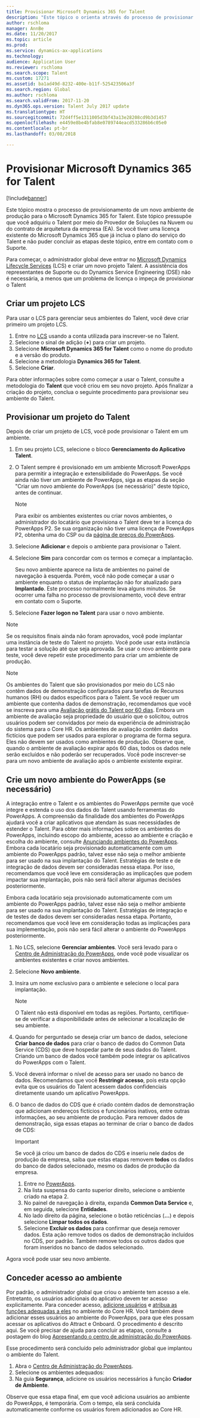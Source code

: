 ```yaml
---
title: Provisionar Microsoft Dynamics 365 for Talent
description: "Este tópico o orienta através do processo de provisionar um novo ambiente para Microsoft Dynamics 365 for Talent."
author: rschloma
manager: AnnBe
ms.date: 11/20/2017
ms.topic: article
ms.prod: 
ms.service: dynamics-ax-applications
ms.technology: 
audience: Application User
ms.reviewer: rschloma
ms.search.scope: Talent
ms.custom: 17271
ms.assetid: ba1ad49d-8232-400e-b11f-525423506a3f
ms.search.region: Global
ms.author: rschloma
ms.search.validFrom: 2017-11-20
ms.dyn365.ops.version: Talent July 2017 update
ms.translationtype: HT
ms.sourcegitcommit: 72d4ff5e1311005d3bf43a13e28208cd9b3d1457
ms.openlocfilehash: e4459e8be4bfab8e0789744eacd533286b6c05e0
ms.contentlocale: pt-br
ms.lasthandoff: 03/08/2018

---
```

# <a name="provision-microsoft-dynamics-365-for-talent"></a>Provisionar Microsoft Dynamics 365 for Talent

[!include[banner](includes/banner.md)]

Este tópico mostra o processo de provisionamento de um novo ambiente de produção para o Microsoft Dynamics 365 for Talent. Este tópico pressupõe que você adquiriu o Talent por meio do Provedor de Soluções na Nuvem ou do contrato de arquitetura da empresa (EA). Se você tiver uma licença existente do Microsoft Dynamics 365 que já inclua o plano do serviço do Talent e não puder concluir as etapas deste tópico, entre em contato com o Suporte.

Para começar, o administrador global deve entrar no [Microsoft Dynamics Lifecycle Services](http://lcs.dynamics.com) (LCS) e criar um novo projeto Talent. A assistência dos representantes de Suporte ou do Dynamics Service Engineering (DSE) não é necessária, a menos que um problema de licença o impeça de provisionar o Talent

## <a name="create-an-lcs-project"></a>Criar um projeto LCS
Para usar o LCS para gerenciar seus ambientes do Talent, você deve criar primeiro um projeto LCS.

1. Entre no [LCS](https://lcs.dynamics.com/Logon/Index) usando a conta utilizada para inscrever-se no Talent.
2. Selecione o sinal de adição (**+**) para criar um projeto.
3. Selecione **Microsoft Dynamics 365 for Talent** como o nome do produto e a versão do produto.
4. Selecione a metodologia **Dynamics 365 for Talent**.
5. Selecione **Criar**.

Para obter informações sobre como começar a usar o Talent, consulte a metodologia do **Talent** que você criou em seu novo projeto. Após finalizar a criação do projeto, conclua o seguinte procedimento para provisionar seu ambiente do Talent.

## <a name="provision-a-talent-project"></a>Provisionar um projeto do Talent
Depois de criar um projeto de LCS, você pode provisionar o Talent em um ambiente.

1. Em seu projeto LCS, selecione o bloco **Gerenciamento do Aplicativo Talent**.
2. O Talent sempre é provisionado em um ambiente Microsoft PowerApps para permitir a integração e extensibilidade do PowerApps. Se você ainda não tiver um ambiente de PowerApps, siga as etapas da seção "Criar um novo ambiente do PowerApps (se necessário)" deste tópico, antes de continuar.

    > [!NOTE]
    > Para exibir os ambientes existentes ou criar novos ambientes, o administrador do locatário que provisiona o Talent deve ter a licença do PowerApps P2. Se sua organização não tiver uma licença de PowerApps P2, obtenha uma do CSP ou da [página de preços do PowerApps](https://powerapps.microsoft.com/en-us/pricing/).

3. Selecione **Adicionar** e depois o ambiente para provisionar o Talent.
4. Selecione **Sim** para concordar com os termos e começar a implantação.

    Seu novo ambiente aparece na lista de ambientes no painel de navegação à esquerda. Porém, você não pode começar a usar o ambiente enquanto o status de implantação não for atualizado para **Implantado**. Este processo normalmente leva alguns minutos. Se ocorrer uma falha no processo de provisionamento, você deve entrar em contato com o Suporte.

6. Selecione **Fazer logon no Talent** para usar o novo ambiente.

> [!NOTE]
> Se os requisitos finais ainda não foram aprovados, você pode implantar uma instância de teste do Talent no projeto. Você pode usar esta instância para testar a solução até que seja aprovada. Se usar o novo ambiente para teste, você deve repetir este procedimento para criar um ambiente de produção.

> [!NOTE]
> Os ambientes do Talent que são provisionados por meio do LCS não contêm dados de demonstração configurados para tarefas de Recursos humanos (RH) ou dados específicos para o Talent. Se você requer um ambiente que contenha dados de demonstração, recomendamos que você se inscreva para uma [Avaliação grátis do Talent por 60 dias](https://dynamics.microsoft.com/en-us/talent/overview/). Embora um ambiente de avaliação seja propriedade do usuário que o solicitou, outros usuários podem ser convidados por meio da experiência de administração do sistema para o Core HR. Os ambientes de avaliação contêm dados fictícios que podem ser usados para explorar o programa de forma segura. Eles não devem ser usados como ambientes de produção. Observe que, quando o ambiente de avaliação expirar após 60 dias, todos os dados nele serão excluídos e não poderão ser recuperados. Você pode inscrever-se para um novo ambiente de avaliação após o ambiente existente expirar.

## <a name="create-a-new-powerapps-environment-if-required"></a>Crie um novo ambiente do PowerApps (se necessário)
A integração entre o Talent e os ambientes do PowerApps permite que você integre e estenda o uso dos dados do Talent usando ferramentas do PowerApps. A compreensão da finalidade dos ambientes do PowerApps ajudará você a criar aplicativos que atendam às suas necessidades de estender o Talent. Para obter mais informações sobre os ambientes do PowerApps, incluindo escopo do ambiente, acesso ao ambiente e criação e escolha do ambiente, consulte [Anunciando ambientes do PowerApps](https://powerapps.microsoft.com/en-us/blog/powerapps-environments/). Embora cada locatário seja provisionado automaticamente com um ambiente do PowerApps padrão, talvez esse não seja o melhor ambiente para ser usado na sua implantação do Talent. Estratégias de teste e de integração de dados devem ser consideradas nessa etapa. Por isso, recomendamos que você leve em consideração as implicações que podem impactar sua implantação, pois não será fácil alterar algumas decisões posteriormente. 

Embora cada locatário seja provisionado automaticamente com um ambiente do PowerApps padrão, talvez esse não seja o melhor ambiente para ser usado na sua implantação do Talent. Estratégias de integração e de testes de dados devem ser consideradas nessa etapa. Portanto, recomendamos que você leve em consideração todas as implicações para sua implementação, pois não será fácil alterar o ambiente do PowerApps posteriormente.

1. No LCS, selecione **Gerenciar ambientes**. Você será levado para o [Centro de Administração do PowerApps](https://preview.admin.powerapps.com/environments), onde você pode visualizar os ambientes existentes e criar novos ambientes.
2. Selecione **Novo ambiente**.
3. Insira um nome exclusivo para o ambiente e selecione o local para implantação.

    > [!NOTE]
    > O Talent não está disponível em todas as regiões. Portanto, certifique-se de verificar a disponibilidade antes de selecionar a localização de seu ambiente.

4. Quando for perguntado se deseja criar um banco de dados, selecione **Criar banco de dados** para criar o banco de dados do Common Data Service (CDS) que deve hospedar parte de seus dados do Talent. Criando um banco de dados você também pode integrar os aplicativos do PowerApps com o Talent.
5. Você deverá informar o nível de acesso para ser usado no banco de dados. Recomendamos que você **Restringir acesso**, pois esta opção evita que os usuários do Talent acessem dados confidenciais diretamente usando um aplicativo PowerApps.
6. O banco de dados do CDS que é criado contém dados de demonstração que adicionam endereços fictícios e funcionários inativos, entre outras informações, ao seu ambiente de produção. Para remover dados de demonstração, siga essas etapas ao terminar de criar o banco de dados de CDS:

    > [!IMPORTANT]
    > Se você já criou um banco de dados do CDS e inseriu nele dados de produção da empresa, saiba que estas etapas removem **todos** os dados do banco de dados selecionado, mesmo os dados de produção da empresa.

    1. Entre no [PowerApps](https://preview.web.powerapps.com/home).
    2. Na lista suspensa do canto superior direito, selecione o ambiente criado na etapa 2.
    3. No painel de navegação à direita, expanda **Common Data Service** e, em seguida, selecione **Entidades**.
    4. No lado direito da página, selecione o botão reticências (**…**) e depois selecione **Limpar todos os dados**.
    5. Selecione **Excluir os dados** para confirmar que deseja remover dados. Esta ação remove todos os dados de demonstração incluídos no CDS, por padrão. Também remove todos os outros dados que foram inseridos no banco de dados selecionado.

Agora você pode usar seu novo ambiente.

## <a name="grant-access-to-the-environment"></a>Conceder acesso ao ambiente
Por padrão, o administrador global que criou o ambiente tem acesso a ele. Entretanto, os usuários adicionais do aplicativo devem ter acesso explicitamente. Para conceder acesso, [adicione usuários](../dev-itpro/sysadmin/tasks/create-new-users.md) e [atribua as funções adequadas a eles](../dev-itpro/sysadmin/tasks/assign-users-security-roles.md) no ambiente do Core HR. Você também deve adicionar esses usuários ao ambiente do PowerApps, para que eles possam acessar os aplicativos do Attract e Onboard. O procedimento é descrito aqui. Se você precisar de ajuda para concluir as etapas, consulte a postagem do blog [Apresentando o centro de administração do PowerApps](https://powerapps.microsoft.com/en-us/blog/introducing-admin-center-for-powerapps/).

Esse procedimento será concluído pelo administrador global que implantou o ambiente do Talent.

1. Abra o [Centro de Administração do PowerApps](https://preview.admin.powerapps.com/environments).
2. Selecione os ambientes adequados:
3. Na guia **Segurança**, adicione os usuários necessários à função **Criador de Ambiente**.

Observe que essa etapa final, em que você adiciona usuários ao ambiente do PowerApps, é temporária. Com o tempo, ela será concluída automaticamente conforme os usuários forem adicionados ao Core HR.

